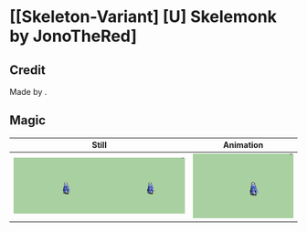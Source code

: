 # [\[Skeleton-Variant\] \[U\] Skelemonk by JonoTheRed]

## Credit

Made by .
	
## Magic

| Still | Animation |
| :---: | :-------: |
| ![Magic still](./Magic_000.png) | ![Magic animation](./Magic.gif) |
